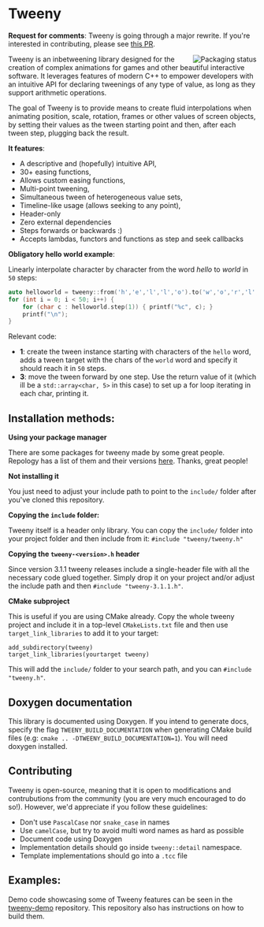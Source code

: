 # Tweeny

**Request for comments**: Tweeny is going through a major rewrite. If you're interested in contributing, please see [this PR](https://github.com/mobius3/tweeny/pull/49).

<a href="https://repology.org/project/tweeny/versions">
    <img src="https://repology.org/badge/vertical-allrepos/tweeny.svg" alt="Packaging status" align="right" style="padding-left: 20px">
</a>

Tweeny is an inbetweening library designed for the creation of complex animations for games and other beautiful interactive software. It leverages features of modern C++ to empower developers with an intuitive API for declaring tweenings of any type of value, as long as they support arithmetic operations.

The goal of Tweeny is to provide means to create fluid interpolations when animating position, scale, rotation, frames or other values of screen objects, by setting their values as the tween starting point and then, after each tween step, plugging back the result.

**It features**:

- A descriptive and (hopefully) intuitive API,
- 30+ easing functions,
- Allows custom easing functions,
- Multi-point tweening,
- Simultaneous tween of heterogeneous value sets,
- Timeline-like usage (allows seeking to any point),
- Header-only
- Zero external dependencies
- Steps forwards or backwards :)
- Accepts lambdas, functors and functions as step and seek callbacks

**Obligatory hello world example**:

Linearly interpolate character by character from the word *hello* to *world* in `50` steps:

```cpp
auto helloworld = tweeny::from('h','e','l','l','o').to('w','o','r','l','d').during(50);
for (int i = 0; i < 50; i++) {
    for (char c : helloworld.step(1)) { printf("%c", c); }
    printf("\n");
}
```

Relevant code:

- **1**: create the tween instance starting with characters of the `hello` word, adds a tween target with the chars of the `world` word and specify it should reach it in `50` steps.
- **3**: move the tween forward by one step. Use the return value of it (which ill be a `std::array<char, 5>` in this case) to set up a for loop iterating in each char, printing it.

## Installation methods:

**Using your package manager**

There are some packages for tweeny made by some great people. Repology has a list of them and their versions [here](https://repology.org/metapackage/tweeny/versions). Thanks, great people!

**Not installing it**

You just need to adjust your include path to point to the `include/` folder after you've cloned this repository.

**Copying the `include` folder:**

Tweeny itself is a header only library. You can copy the `include/` folder into your project folder and then include from it: `#include "tweeny/tweeny.h"`

**Copying the `tweeny-<version>.h` header**

Since version 3.1.1 tweeny releases include a single-header file with all the necessary code glued together. Simply drop it on your project and/or adjust the include path and then `#include "tweeny-3.1.1.h"`.

**CMake subproject**

This is useful if you are using CMake already. Copy the whole tweeny project and include it in a top-level `CMakeLists.txt` file and then use `target_link_libraries` to add it to your target:

```
add_subdirectory(tweeny)
target_link_libraries(yourtarget tweeny)
```
This will add the `include/` folder to your search path, and you can `#include "tweeny.h"`.

## Doxygen documentation

This library is documented using Doxygen. If you intend to generate docs, specify the flag `TWEENY_BUILD_DOCUMENTATION` when generating CMake build files (e.g: `cmake .. -DTWEENY_BUILD_DOCUMENTATION=1`). You will need doxygen installed.

## Contributing

Tweeny is open-source, meaning that it is open to modifications and contrubutions from the community (you are very much encouraged to do so!). However, we'd appreciate if you follow these guidelines:

- Don't use `PascalCase` nor `snake_case` in names
- Use `camelCase`, but try to avoid multi word names as hard as possible
- Document code using Doxygen
- Implementation details should go inside `tweeny::detail` namespace.
- Template implementations should go into a `.tcc` file

## Examples:

Demo code showcasing some of Tweeny features can be seen in the [tweeny-demo](https://github.com/mobius3/tweeny-demos) repository. This repository also has instructions on how to build them.